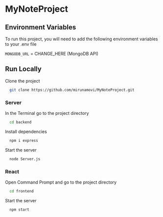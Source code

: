 # MyNoteProject
 
## Environment Variables

To run this project, you will need to add the following environment variables to your .env file

`MONGODB_URL` = CHANGE_HERE (MongoDB API)

## Run Locally

Clone the project

```bash
  git clone https://github.com/mirunamovi/MyNoteProject.git
```
### Server
In the Terminal go to the project directory

```bash
  cd backend
```

Install dependencies

```bash
  npm i express
```

Start the server

```bash
  node Server.js
```
### React
Open Command Prompt and go to the project directory

```bash
  cd frontend
```
Start the server

```bash
  npm start
```
